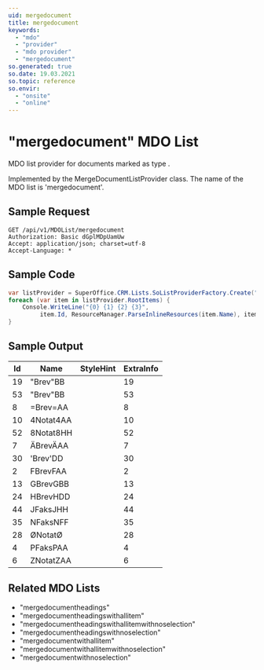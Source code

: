 ```yaml
---
uid: mergedocument
title: mergedocument
keywords:
  - "mdo"
  - "provider"
  - "mdo provider"
  - "mergedocument"
so.generated: true
so.date: 19.03.2021
so.topic: reference
so.envir:
  - "onsite"
  - "online"
---
```


# "mergedocument" MDO List
MDO list provider for documents marked as type <see cref="F:SuperOffice.Data.TaskType.MailMergeDraft" />.



Implemented by the <see cref="T:SuperOffice.CRM.Lists.MergeDocumentListProvider">MergeDocumentListProvider</see> class.
The name of the MDO list is 'mergedocument'.




## Sample Request

```http!
GET /api/v1/MDOList/mergedocument
Authorization: Basic dGplMDpUamUw
Accept: application/json; charset=utf-8
Accept-Language: *

```

## Sample Code
```cs
var listProvider = SuperOffice.CRM.Lists.SoListProviderFactory.Create("mergedocument", forceFlatList: true);
foreach (var item in listProvider.RootItems) {
    Console.WriteLine("{0} {1} {2} {3}", 
         item.Id, ResourceManager.ParseInlineResources(item.Name), item.StyleHint, item.ExtraInfo);
}
```

## Sample Output

|Id   | Name  |StyleHint|ExtraInfo |
| --- | ----- | ------- | -------- |
|19|"Brev"BB||19|
|53|"Brev"BB||53|
|8|=Brev=AA||8|
|10|4Notat4AA||10|
|52|8Notat8HH||52|
|7|ÄBrevÄAA||7|
|30|'Brev'DD||30|
|2|FBrevFAA||2|
|13|GBrevGBB||13|
|24|HBrevHDD||24|
|44|JFaksJHH||44|
|35|NFaksNFF||35|
|28|ØNotatØ||28|
|4|PFaksPAA||4|
|6|ZNotatZAA||6|


## Related MDO Lists

* "mergedocumentheadings"
* "mergedocumentheadingswithallitem"
* "mergedocumentheadingswithallitemwithnoselection"
* "mergedocumentheadingswithnoselection"
* "mergedocumentwithallitem"
* "mergedocumentwithallitemwithnoselection"
* "mergedocumentwithnoselection"
